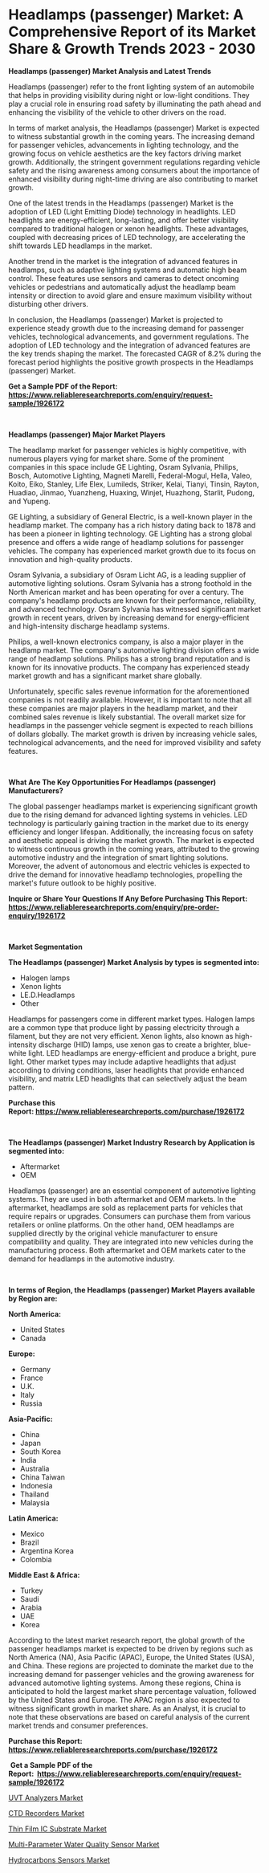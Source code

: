 <p><h1>Headlamps (passenger) Market: A Comprehensive Report of its Market Share & Growth Trends 2023 - 2030</h1></p><p><strong>Headlamps (passenger) Market Analysis and Latest Trends</strong></p>
<p><p>Headlamps (passenger) refer to the front lighting system of an automobile that helps in providing visibility during night or low-light conditions. They play a crucial role in ensuring road safety by illuminating the path ahead and enhancing the visibility of the vehicle to other drivers on the road.</p><p>In terms of market analysis, the Headlamps (passenger) Market is expected to witness substantial growth in the coming years. The increasing demand for passenger vehicles, advancements in lighting technology, and the growing focus on vehicle aesthetics are the key factors driving market growth. Additionally, the stringent government regulations regarding vehicle safety and the rising awareness among consumers about the importance of enhanced visibility during night-time driving are also contributing to market growth.</p><p>One of the latest trends in the Headlamps (passenger) Market is the adoption of LED (Light Emitting Diode) technology in headlights. LED headlights are energy-efficient, long-lasting, and offer better visibility compared to traditional halogen or xenon headlights. These advantages, coupled with decreasing prices of LED technology, are accelerating the shift towards LED headlamps in the market.</p><p>Another trend in the market is the integration of advanced features in headlamps, such as adaptive lighting systems and automatic high beam control. These features use sensors and cameras to detect oncoming vehicles or pedestrians and automatically adjust the headlamp beam intensity or direction to avoid glare and ensure maximum visibility without disturbing other drivers.</p><p>In conclusion, the Headlamps (passenger) Market is projected to experience steady growth due to the increasing demand for passenger vehicles, technological advancements, and government regulations. The adoption of LED technology and the integration of advanced features are the key trends shaping the market. The forecasted CAGR of 8.2% during the forecast period highlights the positive growth prospects in the Headlamps (passenger) Market.</p></p>
<p><strong>Get a Sample PDF of the Report:&nbsp; <a href="https://www.reliableresearchreports.com/enquiry/request-sample/1926172">https://www.reliableresearchreports.com/enquiry/request-sample/1926172</a></strong></p>
<p>&nbsp;</p>
<p><strong>Headlamps (passenger) Major Market Players</strong></p>
<p><p>The headlamp market for passenger vehicles is highly competitive, with numerous players vying for market share. Some of the prominent companies in this space include GE Lighting, Osram Sylvania, Philips, Bosch, Automotive Lighting, Magneti Marelli, Federal-Mogul, Hella, Valeo, Koito, Eiko, Stanley, Life Elex, Lumileds, Striker, Kelai, Tianyi, Tinsin, Rayton, Huadiao, Jinmao, Yuanzheng, Huaxing, Winjet, Huazhong, Starlit, Pudong, and Yupeng.</p><p>GE Lighting, a subsidiary of General Electric, is a well-known player in the headlamp market. The company has a rich history dating back to 1878 and has been a pioneer in lighting technology. GE Lighting has a strong global presence and offers a wide range of headlamp solutions for passenger vehicles. The company has experienced market growth due to its focus on innovation and high-quality products.</p><p>Osram Sylvania, a subsidiary of Osram Licht AG, is a leading supplier of automotive lighting solutions. Osram Sylvania has a strong foothold in the North American market and has been operating for over a century. The company's headlamp products are known for their performance, reliability, and advanced technology. Osram Sylvania has witnessed significant market growth in recent years, driven by increasing demand for energy-efficient and high-intensity discharge headlamp systems.</p><p>Philips, a well-known electronics company, is also a major player in the headlamp market. The company's automotive lighting division offers a wide range of headlamp solutions. Philips has a strong brand reputation and is known for its innovative products. The company has experienced steady market growth and has a significant market share globally.</p><p>Unfortunately, specific sales revenue information for the aforementioned companies is not readily available. However, it is important to note that all these companies are major players in the headlamp market, and their combined sales revenue is likely substantial. The overall market size for headlamps in the passenger vehicle segment is expected to reach billions of dollars globally. The market growth is driven by increasing vehicle sales, technological advancements, and the need for improved visibility and safety features.</p></p>
<p>&nbsp;</p>
<p><strong>What Are The Key Opportunities For Headlamps (passenger) Manufacturers?</strong></p>
<p><p>The global passenger headlamps market is experiencing significant growth due to the rising demand for advanced lighting systems in vehicles. LED technology is particularly gaining traction in the market due to its energy efficiency and longer lifespan. Additionally, the increasing focus on safety and aesthetic appeal is driving the market growth. The market is expected to witness continuous growth in the coming years, attributed to the growing automotive industry and the integration of smart lighting solutions. Moreover, the advent of autonomous and electric vehicles is expected to drive the demand for innovative headlamp technologies, propelling the market's future outlook to be highly positive.</p></p>
<p><strong>Inquire or Share Your Questions If Any Before Purchasing This Report: <a href="https://www.reliableresearchreports.com/enquiry/pre-order-enquiry/1926172">https://www.reliableresearchreports.com/enquiry/pre-order-enquiry/1926172</a></strong></p>
<p>&nbsp;</p>
<p><strong>Market Segmentation</strong></p>
<p><strong>The Headlamps (passenger) Market Analysis by types is segmented into:</strong></p>
<p><ul><li>Halogen lamps</li><li>Xenon lights</li><li>LE.D.Headlamps</li><li>Other</li></ul></p>
<p><p>Headlamps for passengers come in different market types. Halogen lamps are a common type that produce light by passing electricity through a filament, but they are not very efficient. Xenon lights, also known as high-intensity discharge (HID) lamps, use xenon gas to create a brighter, blue-white light. LED headlamps are energy-efficient and produce a bright, pure light. Other market types may include adaptive headlights that adjust according to driving conditions, laser headlights that provide enhanced visibility, and matrix LED headlights that can selectively adjust the beam pattern.</p></p>
<p><strong>Purchase this Report:&nbsp;<a href="https://www.reliableresearchreports.com/purchase/1926172">https://www.reliableresearchreports.com/purchase/1926172</a></strong></p>
<p>&nbsp;</p>
<p><strong>The Headlamps (passenger) Market Industry Research by Application is segmented into:</strong></p>
<p><ul><li>Aftermarket</li><li>OEM</li></ul></p>
<p><p>Headlamps (passenger) are an essential component of automotive lighting systems. They are used in both aftermarket and OEM markets. In the aftermarket, headlamps are sold as replacement parts for vehicles that require repairs or upgrades. Consumers can purchase them from various retailers or online platforms. On the other hand, OEM headlamps are supplied directly by the original vehicle manufacturer to ensure compatibility and quality. They are integrated into new vehicles during the manufacturing process. Both aftermarket and OEM markets cater to the demand for headlamps in the automotive industry.</p></p>
<p>&nbsp;</p>
<p><strong>In terms of Region, the Headlamps (passenger) Market Players available by Region are:</strong></p>
<p>
    <p> <strong> North America: </strong>
        <ul>
            <li>United States</li>
            <li>Canada</li>
        </ul>
        </p> 
    <p> <strong> Europe: </strong>
        <ul>
            <li>Germany</li>
            <li>France</li>
            <li>U.K.</li>
            <li>Italy</li>
            <li>Russia</li>
        </ul>
        </p> 
    <p> <strong> Asia-Pacific: </strong>
        <ul>
            <li>China</li>
            <li>Japan</li>
            <li>South Korea</li>
            <li>India</li>
            <li>Australia</li>
            <li>China Taiwan</li>
            <li>Indonesia</li>
            <li>Thailand</li>
            <li>Malaysia</li>
        </ul>
        </p> 
    <p> <strong> Latin America: </strong>
        <ul>
            <li>Mexico</li>
            <li>Brazil</li>
            <li>Argentina Korea</li>
            <li>Colombia</li>
        </ul>
        </p> 
    <p> <strong> Middle East & Africa: </strong>
        <ul>
            <li>Turkey</li>
            <li>Saudi</li>
            <li>Arabia</li>
            <li>UAE</li>
            <li>Korea</li>
        </ul>
    </p>
    </p>
<p><p>According to the latest market research report, the global growth of the passenger headlamps market is expected to be driven by regions such as North America (NA), Asia Pacific (APAC), Europe, the United States (USA), and China. These regions are projected to dominate the market due to the increasing demand for passenger vehicles and the growing awareness for advanced automotive lighting systems. Among these regions, China is anticipated to hold the largest market share percentage valuation, followed by the United States and Europe. The APAC region is also expected to witness significant growth in market share. As an Analyst, it is crucial to note that these observations are based on careful analysis of the current market trends and consumer preferences.</p></p>
<p><strong>Purchase this Report: <a href="https://www.reliableresearchreports.com/purchase/1926172">https://www.reliableresearchreports.com/purchase/1926172</a></strong></p>
<p>&nbsp;<strong>Get a Sample PDF of the Report:&nbsp;&nbsp;<a href="https://www.reliableresearchreports.com/enquiry/request-sample/1926172">https://www.reliableresearchreports.com/enquiry/request-sample/1926172</a></strong></p>
<p><strong></strong></p>
<p><p><a href="https://medium.com/@lloydgrimes52/uvt-analyzers-market-trends-forecast-and-competitive-analysis-to-2030-c527fcc471a3">UVT Analyzers Market</a></p><p><a href="https://medium.com/@malliefeest1955/ctd-recorders-market-exploring-market-share-market-trends-and-future-growth-064c8e9641d7">CTD Recorders Market</a></p><p><a href="https://medium.com/@adolfoadams1988/thin-film-ic-substrate-market-competitive-analysis-market-trends-and-forecast-to-2030-993d3c2d1697">Thin Film IC Substrate Market</a></p><p><a href="https://medium.com/@noemiharvey05/multi-parameter-water-quality-sensor-market-research-report-its-history-and-forecast-2023-to-2030-dcbf658d6273">Multi-Parameter Water Quality Sensor Market</a></p><p><a href="https://medium.com/@roscoemayer1990/hydrocarbons-sensors-market-size-cagr-trends-2024-2030-8f9fe807f08a">Hydrocarbons Sensors Market</a></p></p>